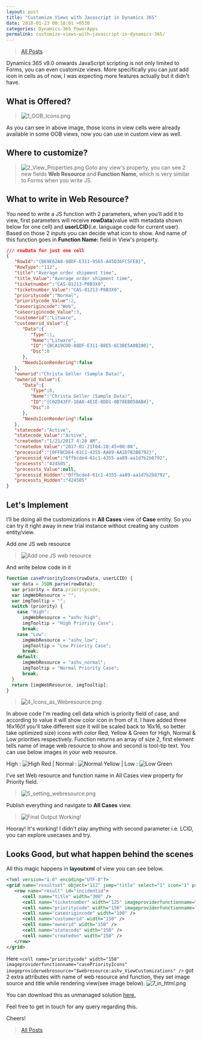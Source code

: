 ```yaml
---
layout: post
title: "Customize Views with Javascript in Dynamics 365"
date: 2018-01-23 00:18:01 +0530
categories: Dynamics-365 PowerApps
permalink: customize-views-with-javascript-in-dynamics-365/
---
```


>[All Posts](https://www.ashishvishwakarma.com/posts/)

Dynamics 365 v9.0 onwards JavaScript scripting is not only limited to Forms, you can even customize views. More specifically you can just add icon in cells as of now, I was expecting more features actually but it didn’t have.

## What is Offered?
> ![1_OOB_Icons.png](/assets/2018-01-23/1_OOB_Icons.png)

As you can see in above image, those icons in view cells were already available in some OOB views, now you can use in custom view as well.

## Where to customize?
> ![2_View_Properties.png](/assets/2018-01-23/2_View_Properties.png)
Goto any view's property, you can see 2 new fields **Web Resource** and **Function Name**, which is very similar to Forms when you write JS.

## What to write in Web Resource?
You need to write a JS function with 2 parameters, when you'll add it to view, first parameters will receive **rowData**(value with metadata shown below for one cell) and **userLCID**(i.e. language code for current user).
Based on those 2 inputs you can decide what icon to show. And name of this function goes in **Function Name:** field in View's property.

```json
/// rowData for just one cell
{
   "RowId":"{B69E62A8-90DF-E311-9565-A45D36FC5FE8}",
   "RowType":"112",
   "title":"Average order shipment time",
   "title_Value":"Average order shipment time",
   "ticketnumber":"CAS-01213-P8B3X0",
   "ticketnumber_Value":"CAS-01213-P8B3X0",
   "prioritycode":"Normal",
   "prioritycode_Value":2,
   "caseorigincode":"Web",
   "caseorigincode_Value":3,
   "customerid":"Litware",
   "customerid_Value":{
      "Data":{
         "Type":1,
         "Name":"Litware",
         "ID":"{BCA19CDD-88DF-E311-B8E5-6C3BE5A8B200}",
         "Dsc":0
      },
      "NeedsIconRendering":false
   },
   "ownerid":"Christa Geller (Sample Data)",
   "ownerid_Value":{
      "Data":{
         "Type":8,
         "Name":"Christa Geller (Sample Data)",
         "ID":"{C02D43FF-16A8-4E1E-8DD1-0B78EB058AB4}",
         "Dsc":0
      },
      "NeedsIconRendering":false
   },
   "statecode":"Active",
   "statecode_Value":"Active",
   "createdon":"1/21/2017 4:20 AM",
   "createdon_Value":"2017-01-21T04:20:45+00:00",
   "processid":"{0FFBCDE4-61C1-4355-AA89-AA1D7B2B8792}",
   "processid_Value":"0ffbcde4-61c1-4355-aa89-aa1d7b2b8792",
   "processts":"424505",
   "processts_Value":null,
   "processid_Hidden":"0ffbcde4-61c1-4355-aa89-aa1d7b2b8792",
   "processts_Hidden":"424505"
}
```
## Let's Implement
I’ll be doing all the customizations in **All Cases** view of **Case** entity. So you can try it right away in new trial instance without creating any custom entity/view.

Add one JS web resource 
> ![Add one JS web resource](/assets/2018-01-23/3_Add_Web_Resource.png)

And write below code in it
```javascript
function casePriorityIcons(rowData, userLCID) {
  var data = JSON.parse(rowData);
  var priority = data.prioritycode;
  var imgWebResource = "";
  var imgTooltip = "";
  switch (priority) {
    case "High":
      imgWebResource = "ashv_high";
      imgTooltip = "High Priority Case";
      break;
    case "Low":
      imgWebResource = "ashv_low";
      imgTooltip = "Low Priority Case";
      break;
    default:
      imgWebResource = "ashv_normal";
      imgTooltip = "Normal Priority Case";
      break;
  }
  return [imgWebResource, imgTooltip];
}
```
> ![4_Icons_as_Webresource.png](/assets/2018-01-23/4_Icons_as_Webresource.png)

In above code I'm reading cell data which is priority field of case, and according to value it will show color icon in from of it. I have added three 16x16(if you'll take different size it will be scaled back to 16x16, so better take optimized size) icons with color Red, Yellow & Green for High, Normal & Low priorities respectively.
Function returns an array of size 2, first element tells name of image web resource to show and second is tool-tip text.
You can use below images in your web resource.

High : ![High Red](/assets/2018-01-23/High.png) | Normal : ![Normal Yellow](/assets/2018-01-23/Medium.png) | Low : ![Low Green](/assets/2018-01-23/Low.png)

I've set Web resource and function name in All Cases view property for Priority field.
> ![5_setting_webresource.png](/assets/2018-01-23/5_setting_webresource.png)

Publish everything and navigate to **All Cases** view.
> ![Final Output Working!](/assets/2018-01-23/6_hooray.png)

Hooray! It's working!
I didn't play anything with second parameter i.e. LCID, you can explore usecases and try.

## Looks Good, but what happen behind the scenes

All this magic happens in **layoutxml** of view you can see below.
```xml
<?xml version="1.0" encoding="UTF-8"?>
<grid name="resultset" object="112" jump="title" select="1" icon="1" preview="1">
   <row name="result" id="incidentid">
      <cell name="title" width="300" />
      <cell name="ticketnumber" width="125" imageproviderfunctionname="" imageproviderwebresource="$webresource:" />
      <cell name="prioritycode" width="150" imageproviderfunctionname="casePriorityIcons" imageproviderwebresource="$webresource:ashv_ViewCustomizations" />
      <cell name="caseorigincode" width="100" />
      <cell name="customerid" width="150" />
      <cell name="ownerid" width="150" />
      <cell name="statecode" width="150" />
      <cell name="createdon" width="150" />
   </row>
</grid>
```
Here `<cell name="prioritycode" width="150" imageproviderfunctionname="casePriorityIcons" imageproviderwebresource="$webresource:ashv_ViewCustomizations" />` got 2 extra attributes with name of web resource and function, they set image source and title while rendering view(see image below).
![7_in_html.png](/assets/2018-01-23/7_in_html.png)

You can download this as unmanaged solution [here.](/assets/2018-01-23/CaseViewCustomizations_1_0_0_0.zip)

Feel free to get in touch for any query regarding this.

Cheers!

>[All Posts](https://www.ashishvishwakarma.com/posts/)
